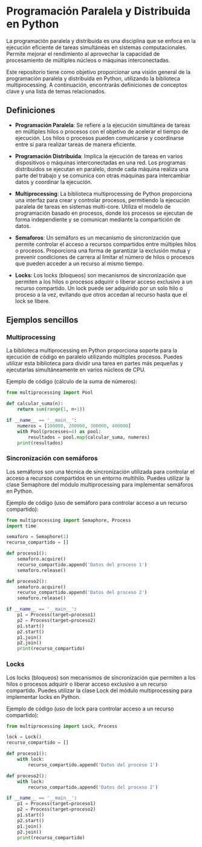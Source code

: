# Programación Paralela y Distribuida en Python

La programación paralela y distribuida es una disciplina que se enfoca en la ejecución eficiente de tareas simultáneas en sistemas computacionales. Permite mejorar el rendimiento al aprovechar la capacidad de procesamiento de múltiples núcleos o máquinas interconectadas.

Este repositorio tiene como objetivo proporcionar una visión general de la programación paralela y distribuida en Python, utilizando la biblioteca multiprocessing. A continuación, encontrarás definiciones de conceptos clave y una lista de temas relacionados.

## Definiciones

 - **Programación Paralela**: Se refiere a la ejecución simultánea de tareas en múltiples hilos o procesos con el objetivo de acelerar el tiempo de ejecución. Los hilos o procesos pueden comunicarse y coordinarse entre sí para realizar tareas de manera eficiente.

 - **Programación Distribuida**: Implica la ejecución de tareas en varios dispositivos o máquinas interconectadas en una red. Los programas distribuidos se ejecutan en paralelo, donde cada máquina realiza una parte del trabajo y se comunica con otras máquinas para intercambiar datos y coordinar la ejecución.

- **Multiprocessing**: La biblioteca multiprocessing de Python proporciona una interfaz para crear y controlar procesos, permitiendo la ejecución paralela de tareas en sistemas multi-core. Utiliza el modelo de programación basado en procesos, donde los procesos se ejecutan de forma independiente y se comunican mediante la compartición de datos.

- **Semaforos**: Un semáforo es un mecanismo de sincronización que permite controlar el acceso a recursos compartidos entre múltiples hilos o procesos. Proporciona una forma de garantizar la exclusión mutua y prevenir condiciones de carrera al limitar el número de hilos o procesos que pueden acceder a un recurso al mismo tiempo.

- **Locks**: Los locks (bloqueos) son mecanismos de sincronización que permiten a los hilos o procesos adquirir o liberar acceso exclusivo a un recurso compartido. Un lock puede ser adquirido por un solo hilo o proceso a la vez, evitando que otros accedan al recurso hasta que el lock se libere.


## Ejemplos sencillos

### Multiprocessing 

La biblioteca multiprocessing en Python proporciona soporte para la ejecución de código en paralelo utilizando múltiples procesos. Puedes utilizar esta biblioteca para dividir una tarea en partes más pequeñas y ejecutarlas simultáneamente en varios núcleos de CPU.

Ejemplo de código (cálculo de la suma de números):

```python
from multiprocessing import Pool

def calcular_suma(n):
    return sum(range(1, n+1))

if __name__ == '__main__':
    numeros = [100000, 200000, 300000, 400000]
    with Pool(processes=4) as pool:
        resultados = pool.map(calcular_suma, numeros)
    print(resultados)
```

 ### Sincronización con semáforos
 
Los semáforos son una técnica de sincronización utilizada para controlar el acceso a recursos compartidos en un entorno multihilo. Puedes utilizar la clase Semaphore del módulo multiprocessing para implementar semáforos en Python.

Ejemplo de código (uso de semáforo para controlar acceso a un recurso compartido):

```python
from multiprocessing import Semaphore, Process
import time

semaforo = Semaphore(1)
recurso_compartido = []

def proceso1():
    semaforo.acquire()
    recurso_compartido.append('Datos del proceso 1')
    semaforo.release()

def proceso2():
    semaforo.acquire()
    recurso_compartido.append('Datos del proceso 2')
    semaforo.release()

if __name__ == '__main__':
    p1 = Process(target=proceso1)
    p2 = Process(target=proceso2)
    p1.start()
    p2.start()
    p1.join()
    p2.join()
    print(recurso_compartido)
```

### Locks

Los locks (bloqueos) son mecanismos de sincronización que permiten a los hilos o procesos adquirir o liberar acceso exclusivo a un recurso compartido. Puedes utilizar la clase Lock del módulo multiprocessing para implementar locks en Python.

Ejemplo de código (uso de lock para controlar acceso a un recurso compartido):

```python
from multiprocessing import Lock, Process

lock = Lock()
recurso_compartido = []

def proceso1():
    with lock:
        recurso_compartido.append('Datos del proceso 1')

def proceso2():
    with lock:
        recurso_compartido.append('Datos del proceso 2')

if __name__ == '__main__':
    p1 = Process(target=proceso1)
    p2 = Process(target=proceso2)
    p1.start()
    p2.start()
    p1.join()
    p2.join()
    print(recurso_compartido)
```








